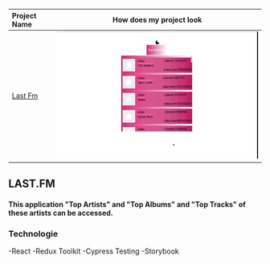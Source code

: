 
  Project Name     |How does my project look   
:------------------------|-------------------------
[Last Fm](https://mucahit-lastfm.netlify.app)| ![Lasfm](lastfm.gif)



## LAST.FM 

#### This application "Top Artists" and "Top Albums" and "Top Tracks" of these artists can be accessed.


### Technologie

-React
-Redux Toolkit
-Cypress Testing
-Storybook
